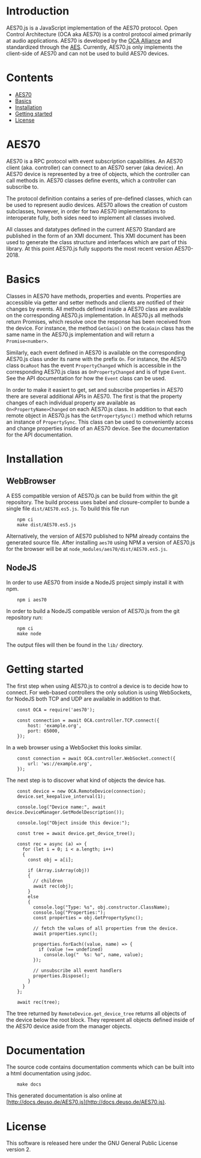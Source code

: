 # Introduction

AES70.js is a JavaScript implementation of the AES70 protocol.
Open Control Architecture (OCA aka AES70) is a control protocol aimed primarily at
audio applications. AES70 is developed by the [OCA Alliance](http://ocaalliance.com/)
and standardized through the [AES](http://www.aes.org/publications/standards/search.cfm?docID=101).
Currently, AES70.js only implements the client-side of AES70 and can not
be used to build AES70 devices.

# Contents

* [AES70](#aes70)
* [Basics](#basics)
* [Installation](#installation)
* [Getting started](#getting-started)
* [License](#license)

# AES70

AES70 is a RPC protocol with event subscription capabilities.
An AES70 client (aka. controller) can connect to an AES70 server (aka device).
An AES70 device is represented by a tree of objects, which the controller can call
methods in. AES70 classes define events, which a controller can subscribe to.

The protocol definition contains a series of pre-defined classes, which can
be used to represent audio devices. AES70 allows the creation of custom subclasses,
however, in order for two AES70 implementations to interoperate fully, both sides
need to implement all classes involved.

All classes and datatypes defined in the
current AES70 Standard are published in the form of an XMI document. This XMI
document has been used to generate the class structure and interfaces which
are part of this library. At this point AES70.js fully supports the most recent
version AES70-2018.

# Basics

Classes in AES70 have methods, properties and events. Properties are accessible
via getter and setter methods and clients are notified of their changes by
events. All methods defined inside a AES70 class are available on the
corresponding AES70.js implementation. In AES70.js all methods return Promises,
which resolve once the response has been received from the device. For instance,
the method `GetGain()` on the `OcaGain` class has the same name in the AES70.js
implementation and will return a `Promise<number>`.

Similarly, each event defined in AES70 is available on the corresponding
AES70.js class under its name with the prefix `On`. For instance, the AES70
class `OcaRoot` has the event `PropertyChanged` which is accessible in the
corresponding AES70.js class as `OnPropertyChanged` and is of type `Event`. See
the API documentation for how the `Event` class can be used.

In order to make it easiert to get, set and subscribe properties in AES70 there
are several additional APIs in AES70. The first is that the property changes of
each individual property are available as `On<PropertyName>Changed` on each
AES70.js class. In addition to that each remote object in AES70.js has the
`GetPropertySync()` method which returns an instance of `PropertySync`. This
class can be used to conveniently access and change properties inside of an
AES70 device. See the documentation for the API documentation.

# Installation

## WebBrowser

A ES5 compatible version of AES70.js can be build from within the git
repository. The build process uses babel and closure-compiler to bunde a single
file `dist/AES70.es5.js`. To build this file run

        npm ci
        make dist/AES70.es5.js

Alternatively, the version of AES70 published to NPM already contains the 
generated source file. After installing `aes70` using NPM a version of AES70.js
for the browser will be at `node_modules/aes70/dist/AES70.es5.js`.

## NodeJS

In order to use AES70 from inside a NodeJS project simply install it with npm.

        npm i aes70

In order to build a NodeJS compatible version of AES70.js from the git
repository run:

        npm ci
        make node

The output files will then be found in the `lib/` directory.

# Getting started

The first step when using AES70.js to control a device is to decide how to
connect. For web-based controllers the only solution is using WebSockets, for
NodeJS both TCP and UDP are available in addition to that.

        const OCA = require('aes70');
        
        const connection = await OCA.controller.TCP.connect({
            host: 'example.org',
            port: 65000,
        });

In a web browser using a WebSocket this looks similar.

        const connection = await OCA.controller.WebSocket.connect({
            url: 'ws://example.org',
        });
        
The next step is to discover what kind of objects the device has.

        const device = new OCA.RemoteDevice(connection);
        device.set_keepalive_interval(1);

        console.log("Device name:", await device.DeviceManager.GetModelDescription());

        console.log("Object inside this device:");

        const tree = await device.get_device_tree();

        const rec = async (a) => {
          for (let i = 0; i < a.length; i++)
          {
            const obj = a[i];

            if (Array.isArray(obj))
            {
              // children
              await rec(obj);
            }
            else
            {
              console.log("Type: %s", obj.constructor.ClassName);
              console.log("Properties:");
              const properties = obj.GetPropertySync();

              // fetch the values of all properties from the device.
              await properties.sync();

              properties.forEach((value, name) => {
                if (value !== undefined)
                  console.log("  %s: %o", name, value);
              });

              // unsubscribe all event handlers
              properties.Dispose();
            }
          }
        };

        await rec(tree);

The tree returned by `RemoteDevice.get_device_tree` returns all objects of the
device below the root block. They represent all objects defined inside of the
AES70 device aside from the manager objects. 

# Documentation

The source code contains documentation comments which can be built into a html
documentation using jsdoc.

        make docs

This generated documentation is also online at
[http://docs.deuso.de/AES70.js](http://docs.deuso.de/AES70.js).

# License

This software is released here under the GNU General Public License version 2.
